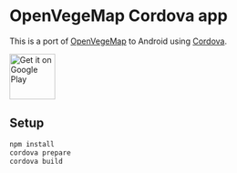 # OpenVegeMap Cordova app

<!-- markdownlint-disable MD033 -->

This is a port of [OpenVegeMap](https://github.com/Rudloff/openvegemap/) to Android using [Cordova](https://cordova.apache.org/).

[<img alt="Get it on Google Play" src="https://play.google.com/intl/en_us/badges/images/generic/en_badge_web_generic.png" height="80" />](https://play.google.com/store/apps/details?id=pro.rudloff.openvegemap)

## Setup

```bash
npm install
cordova prepare
cordova build
```
